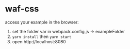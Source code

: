 # waf-css

access your example in the browser: 
1. set the folder var in webpack.config.js -> exampleFolder
2. ```yarn install``` then ```yarn start```
3. open http://localhost:8080